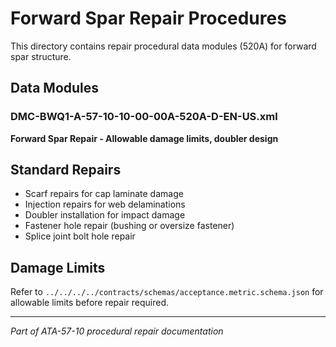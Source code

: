 # Forward Spar Repair Procedures

This directory contains repair procedural data modules (520A) for forward spar structure.

## Data Modules

### DMC-BWQ1-A-57-10-10-00-00A-520A-D-EN-US.xml
**Forward Spar Repair - Allowable damage limits, doubler design**

## Standard Repairs

- Scarf repairs for cap laminate damage
- Injection repairs for web delaminations
- Doubler installation for impact damage
- Fastener hole repair (bushing or oversize fastener)
- Splice joint bolt hole repair

## Damage Limits

Refer to `../../../../contracts/schemas/acceptance.metric.schema.json` for allowable limits before repair required.

---

*Part of ATA-57-10 procedural repair documentation*

